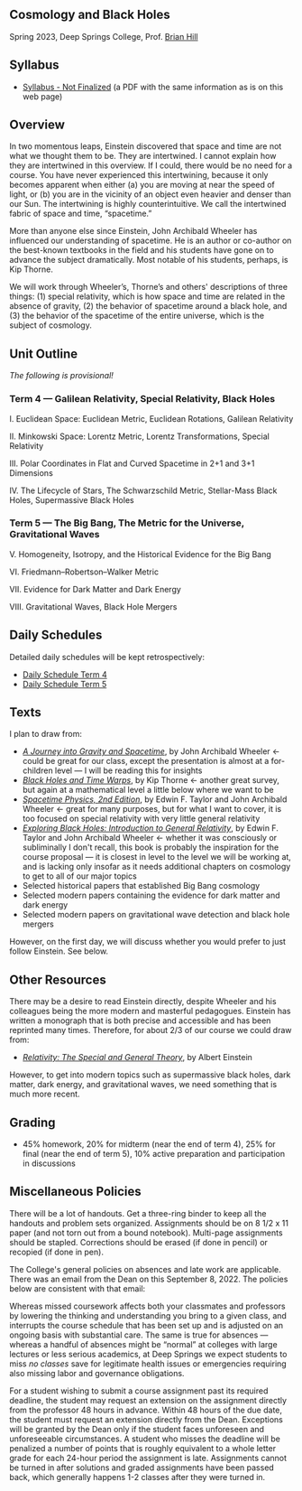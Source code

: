 ## Cosmology and Black Holes

Spring 2023, Deep Springs College, Prof. [Brian Hill](../index.html)

## Syllabus

* [Syllabus - Not Finalized](./CosmologySyllabus-Preliminary.pdf) (a PDF with the same information as is on this web page)

## Overview

In two momentous leaps, Einstein discovered that space and time are not what we thought them to be. They are intertwined. I cannot explain how they are intertwined in this overview. If I could, there would be no need for a course. You have never experienced this intertwining, because it only becomes apparent when either (a) you are moving at near the speed of light, or (b) you are in the vicinity of an object even heavier and denser than our Sun. The intertwining is highly counterintuitive. We call the intertwined fabric of space and time, &ldquo;spacetime.&rdquo;

More than anyone else since Einstein, John Archibald Wheeler has influenced our understanding of spacetime. He is an author or co-author on the best-known textbooks in the field and his students have gone on to advance the subject dramatically. Most notable of his students, perhaps, is Kip Thorne.

We will work through Wheeler’s, Thorne’s and others' descriptions of three things: (1) special relativity, which is how space and time are related in the absence of gravity, (2) the behavior of spacetime around a black hole, and (3) the behavior of the spacetime of the entire universe, which is the subject of cosmology.

## Unit Outline

*The following is provisional!*

### Term 4 &mdash; Galilean Relativity, Special Relativity, Black Holes

I. Euclidean Space: Euclidean Metric, Euclidean Rotations, Galilean Relativity

II. Minkowski Space: Lorentz Metric, Lorentz Transformations, Special Relativity

III. Polar Coordinates in Flat and Curved Spacetime in 2+1 and 3+1 Dimensions

IV. The Lifecycle of Stars, The Schwarzschild Metric, Stellar-Mass Black Holes, Supermassive Black Holes

### Term 5 &mdash; The Big Bang, The Metric for the Universe, Gravitational Waves

V. Homogeneity, Isotropy, and the Historical Evidence for the Big Bang

VI. Friedmann–Robertson–Walker Metric

VII. Evidence for Dark Matter and Dark Energy

VIII. Gravitational Waves, Black Hole Mergers

## Daily Schedules

Detailed daily schedules will be kept retrospectively:

* [Daily Schedule Term 4](./daily_schedule-term_4.html)
* [Daily Schedule Term 5](./daily_schedule-term_5.html)

## Texts

I plan to draw from:

* [*A Journey into Gravity and Spacetime*](https://www.amazon.com/dp/0716760347), by John Archibald Wheeler &larr; could be great for our class, except the presentation is almost at a for-children level &mdash; I will be reading this for insights
* [*Black Holes and Time Warps*](https://www.amazon.com/dp/0393312763), by Kip Thorne &larr; another great survey, but again at a mathematical level a little below where we want to be
* [*Spacetime Physics, 2nd Edition*](https://www.amazon.com/dp/0716723271), by Edwin F. Taylor and John Archibald Wheeler &larr; great for many purposes, but for what I want to cover, it is too focused on special relativity with very little general relativity
* [*Exploring Black Holes: Introduction to General Relativity*](https://www.amazon.com/dp/020138423X), by Edwin F. Taylor and John Archibald Wheeler &larr; whether it was consciously or subliminally I don't recall, this book is probably the inspiration for the course proposal &mdash; it is closest in level to the level we will be working at, and is lacking only insofar as it needs additional chapters on cosmology to get to all of our major topics
* Selected historical papers that established Big Bang cosmology
* Selected modern papers containing the evidence for dark matter and dark energy
* Selected modern papers on gravitational wave detection and black hole mergers

However, on the first day, we will discuss whether you would prefer to just follow Einstein. See below.

## Other Resources

There may be a desire to read Einstein directly, despite Wheeler and his colleagues being the more modern and masterful pedagogues. Einstein has written a monograph that is both precise and accessible and has been reprinted many times. Therefore, for about 2/3 of our course we could draw from:

* [*Relativity: The Special and General Theory*](https://www.amazon.com/dp/048641714X), by Albert Einstein

However, to get into modern topics such as supermassive black holes, dark matter, dark energy, and gravitational waves, we need something that is much more recent.

## Grading

* 45% homework, 20% for midterm (near the end of term 4), 25% for final (near the end of term 5), 10% active preparation and participation in discussions

## Miscellaneous Policies

There will be a lot of handouts. Get a three-ring binder to keep all the handouts and problem sets organized. Assignments should be on 8 1/2 x 11 paper (and not torn out from a bound notebook). Multi-page assignments should be stapled. Corrections should be erased (if done in pencil) or recopied (if done in pen).

The College's general policies on absences and late work are applicable. There was an email from the Dean on this September 8, 2022. The policies below are consistent with that email:

Whereas missed coursework affects both your classmates and professors by lowering the thinking and understanding you bring to a given class, and interrupts the course schedule that has been set up and is adjusted on an ongoing basis with substantial care. The same is true for absences &mdash; whereas a handful of absences might be &ldquo;normal&rdquo; at colleges with large lectures or less serious academics, at Deep Springs we expect students to miss *no classes* save for legitimate health issues or emergencies requiring also missing labor and governance obligations.

For a student wishing to submit a course assignment past its required deadline, the student may request an extension on the assignment directly from the professor 48 hours in advance. Within 48 hours of the due date, the student must request an extension directly from the Dean. Exceptions will be granted by the Dean only if the student faces unforeseen and unforeseeable circumstances. A student who misses the deadline will be penalized a number of points that is roughly equivalent to a whole letter grade for each 24-hour period the assignment is late. Assignments cannot be turned in after solutions and graded assignments have been passed back, which generally happens 1-2 classes after they were turned in.
